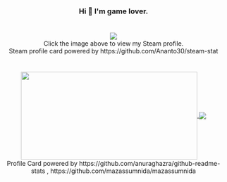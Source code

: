 <h3 align="center"> Hi 👋 I'm game lover. </h3>

#
<div align=center>
    <a href="https://steamcommunity.com/id/kkilme/" target="_blank">
        <img src="https://steam-stat.vercel.app/api?profileName=kkilme" href="https://steamcommunity.com/id/kkilme/"/>
    </a>
</div>

<div align="center"> Click the image above to view my Steam profile. </div>
<div align="center"> Steam profile card powered by https://github.com/Ananto30/steam-stat </div>

#
<div align="center">
    <a align="center" href="https://wakatime.com/@kkilme">
        <img height=200 width=400 align="center" src='https://github-readme-stats.vercel.app/api/wakatime?username=kkilme&layout=compact&theme=github_dark&custom_title=WakaTime+Stats+(2024-01~)' />
    </a>
    <a align="center" href="https://github.com/mazassumnida/mazassumnida">
        <img align="center" src="http://mazassumnida.wtf/api/v2/generate_badge?boj=kkilme" />
    </a>
<div align="center"> Profile Card powered by https://github.com/anuraghazra/github-readme-stats , https://github.com/mazassumnida/mazassumnida</div>
</div>

#

<!--     <a align="center" href="https://wakatime.com/@kkilme">
        <img align="center" src="https://github-readme-stats.vercel.app/api/top-langs/?username=kkilme&layout=compact&hide=ShaderLab&theme=dark" />
    </a>
    <a align="center" href="https://github.com/mazassumnida/mazassumnida">
        <img align="center" src="http://mazassumnida.wtf/api/v2/generate_badge?boj=kkilme" />
    </a>
    <div align="center"> Click the image above to view my WakaTime profile (since JAN 10, 2024). </div>
    <div align="center"> Profile Card powered by https://github.com/anuraghazra/github-readme-stats</div> -->


